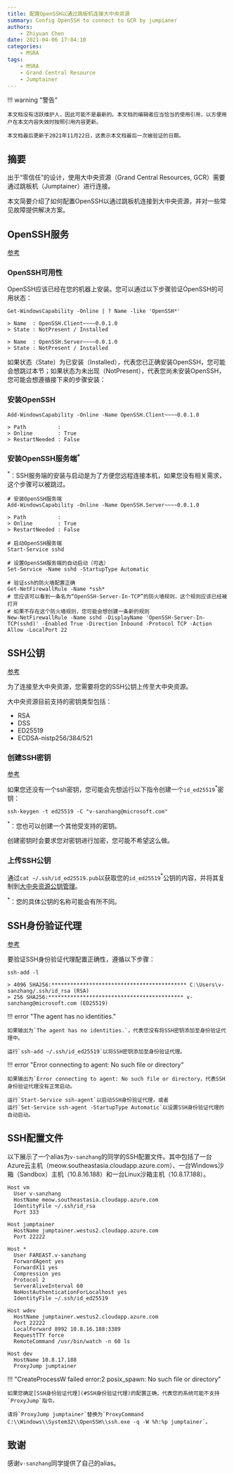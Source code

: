 ```yaml
---
title: 配置OpenSSH以通过跳板机连接大中央资源
summary: Config OpenSSH to connect to GCR by jumpianer
authors:
    - Zhiyuan Chen
date: 2021-04-06 17:04:10
categories:
    - MSRA
tags:
    - MSRA
    - Grand Central Resource
    - Jumptainer
---
```


!!! warning "警告"

    本文档没有活跃维护人，因此可能不是最新的。本文档的编辑者应当恰当的使用引用，以方便用户在本文内容失效时按照引用内容更新。

    本文档最后更新于2021年11月22日，这表示本文档最后一次被验证的日期。

## 摘要

出于“零信任”的设计，使用大中央资源（Grand Central Resources, GCR）需要通过跳板机（Jumptainer）进行连接。

本文简要介绍了如何配置OpenSSH以通过跳板机连接到大中央资源，并对一些常见故障提供解决方案。

## OpenSSH服务

[参考](https://docs.microsoft.com/en-us/windows-server/administration/openssh/openssh_install_firstuse)

### OpenSSH可用性

OpenSSH应该已经在您的机器上安装。您可以通过以下步骤验证OpenSSH的可用状态：

```shell
Get-WindowsCapability -Online | ? Name -like 'OpenSSH*'

> Name  : OpenSSH.Client~~~~0.0.1.0
> State : NotPresent / Installed

> Name  : OpenSSH.Server~~~~0.0.1.0
> State : NotPresent / Installed
```

如果状态（State）为已安装（Installed），代表您已正确安装OpenSSH，您可能会想跳过本节；如果状态为未出现（NotPresent），代表您尚未安装OpenSSH，您可能会想遵循接下来的步骤安装：

### 安装OpenSSH

```shell
Add-WindowsCapability -Online -Name OpenSSH.Client~~~~0.0.1.0

> Path          :
> Online        : True
> RestartNeeded : False
```

### 安装OpenSSH服务端$^*$

$^*$：SSH服务端的安装与启动是为了方便您远程连接本机，如果您没有相关需求，这个步骤可以被跳过。

```shell
# 安装OpenSSH服务端
Add-WindowsCapability -Online -Name OpenSSH.Server~~~~0.0.1.0

> Path          :
> Online        : True
> RestartNeeded : False

# 启动OpenSSH服务端
Start-Service sshd

# 设置OpenSSH服务端的自动启动（可选）
Set-Service -Name sshd -StartupType Automatic

# 验证ssh的防火墙配置正确
Get-NetFirewallRule -Name *ssh*
# 您应该可以看到一条名为“OpenSSH-Server-In-TCP”的防火墙规则，这个规则应该已经被打开
# 如果不存在这个防火墙规则，您可能会想创建一条新的规则
New-NetFirewallRule -Name sshd -DisplayName 'OpenSSH-Server-In-TCP(sshd)' -Enabled True -Direction Inbound -Protocol TCP -Action Allow -LocalPort 22
```

## SSH公钥

[参考](https://dev.azure.com/msresearch/GCR/_wiki/wikis/GCR.wiki/4099/SSH-Key-Management)

为了连接至大中央资源，您需要将您的SSH公钥上传至大中央资源。

大中央资源目前支持的密钥类型包括：

+ RSA
+ DSS
+ ED25519
+ ECDSA-nistp256/384/521

### 创建SSH密钥

[参考](https://docs.github.com/en/github/authenticating-to-github/generating-a-new-ssh-key-and-adding-it-to-the-ssh-agent#generating-a-new-ssh-key)

如果您还没有一个ssh密钥，您可能会先想运行以下指令创建一个`id_ed25519`$^*$密钥：

```shell
ssh-keygen -t ed25519 -C "v-sanzhang@microsoft.com"
```

$^*$：您也可以创建一个其他受支持的密钥。

创建密钥时会要求您对密钥进行加密，您可能不希望这么做。

### 上传SSH公钥

通过`cat ~/.ssh/id_ed25519.pub`以获取您的`id_ed25519`$^*$公钥的内容，并将其复制到[大中央资源公钥管理](https://aka.ms/gcrssh)。

$^*$：您的具体公钥的名称可能会有所不同。

## SSH身份验证代理

[参考](https://dev.azure.com/msresearch/GCR/_wiki/wikis/GCR.wiki/3938/GCR-Jumptainer-)

要验证SSH身份验证代理配置正确性，遵循以下步骤：

```shell
ssh-add -l

> 4096 SHA256:******************************************* C:\Users\v-sanzhang/.ssh/id_rsa (RSA)
> 256 SHA256:******************************************* v-sanzhang@microsoft.com (ED25519)
```

!!! error "The agent has no identities."

    如果输出为`The agent has no identities.`，代表您没有将SSH密钥添加至身份验证代理中。

    运行`ssh-add ~/.ssh/id_ed25519`以将SSH密钥添加至身份验证代理。

!!! error "Error connecting to agent: No such file or directory"

    如果输出为`Error connecting to agent: No such file or directory，代表SSH身份验证代理没有正常启动。

    运行`Start-Service ssh-agent`以启动SSH身份验证代理，或者
    运行`Set-Service ssh-agent -StartupType Automatic`以设置SSH身份验证代理的自动启动。

## SSH配置文件

以下展示了一个alias为`v-sanzhang`的同学的SSH配置文件。其中包括了一台Azure云主机（meow.southeastasia.cloudapp.azure.com）、一台Windows沙箱（Sandbox）主机（10.8.16.188）和一台Linux沙箱主机（10.8.17.188）。

```config
Host vm
  User v-sanzhang
  HostName meow.southeastasia.cloudapp.azure.com
  IdentityFile ~/.ssh/id_rsa
  Port 333

Host jumptainer
  HostName jumptainer.westus2.cloudapp.azure.com
  Port 22222

Host *
  User FAREAST.v-sanzhang
  ForwardAgent yes
  ForwardX11 yes
  Compression yes
  Protocol 2
  ServerAliveInterval 60
  NoHostAuthenticationForLocalhost yes
  IdentityFile ~/.ssh/id_ed25519

Host wdev
  HostName jumptainer.westus2.cloudapp.azure.com
  Port 22222
  LocalForward 8992 10.8.16.188:3389
  RequestTTY force
  RemoteCommand /usr/bin/watch -n 60 ls

Host dev
  HostName 10.8.17.188
  ProxyJump jumptainer
```

!!! "CreateProcessW failed error:2 posix_spawn: No such file or directory"

    如果您确定[SSH身份验证代理](#SSH身份验证代理)的配置正确，代表您的系统可能不支持`ProxyJump`指令。

    请将`ProxyJump jumptainer`替换为`ProxyCommand C:\\Windows\\System32\\OpenSSH\\ssh.exe -q -W %h:%p jumptainer`。

## 致谢

感谢`v-sanzhang`同学提供了自己的alias。
